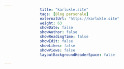 ---
                title: "karlukle.site"
                tags: [Blog personale]
                externalUrl: "https://karlukle.site"
                weight: 63
                showDate: false
                showAuthor: false
                showReadingTime: false
                showEdit: false
                showLikes: false
                showViews: false
                layoutBackgroundHeaderSpace: false
                ---

